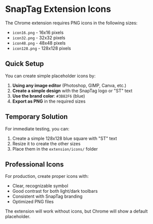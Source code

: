 # SnapTag Extension Icons

The Chrome extension requires PNG icons in the following sizes:
- `icon16.png` - 16x16 pixels
- `icon32.png` - 32x32 pixels  
- `icon48.png` - 48x48 pixels
- `icon128.png` - 128x128 pixels

## Quick Setup

You can create simple placeholder icons by:

1. **Using any image editor** (Photoshop, GIMP, Canva, etc.)
2. **Create a simple design** with the SnapTag logo or "ST" text
3. **Use the brand color**: `#3B82F6` (blue)
4. **Export as PNG** in the required sizes

## Temporary Solution

For immediate testing, you can:

1. Create a simple 128x128 blue square with "ST" text
2. Resize it to create the other sizes
3. Place them in the `extension/icons/` folder

## Professional Icons

For production, create proper icons with:
- Clear, recognizable symbol
- Good contrast for both light/dark toolbars
- Consistent with SnapTag branding
- Optimized PNG files

The extension will work without icons, but Chrome will show a default placeholder. 
